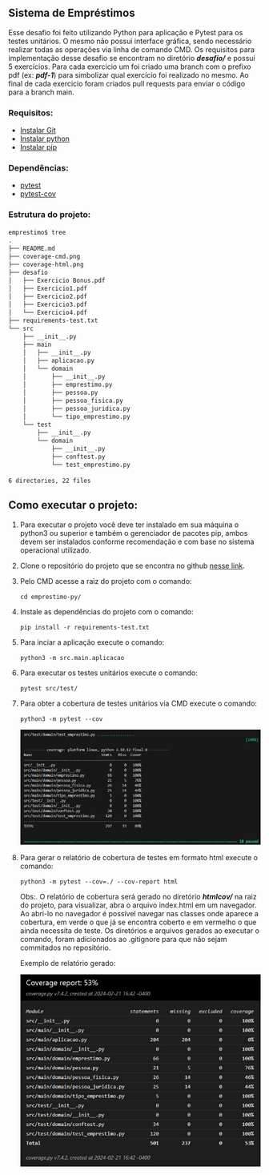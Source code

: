 ## Sistema de Empréstimos

Esse desafio foi feito utilizando Python para aplicação e Pytest para os testes unitários. O mesmo não possui interface gráfica, sendo necessário realizar todas as operações via linha de comando CMD. Os requisitos para implementação desse desafio se encontram no diretório <b><i>desafio/</i></b> e possui 5 exercícios. Para cada exercicio um foi criado uma branch com o prefixo pdf (ex: <b><i>pdf-1</i></b>) para simbolizar qual exercício foi realizado no mesmo. Ao final de cada exercicio foram criados pull requests para enviar o código para a branch main.

### Requisitos:
- [Instalar Git](https://git-scm.com/downloads)
- [Instalar python](https://www.python.org)
- [Instalar pip](https://pypi.org/project/pip/)

### Dependências:
- [pytest](https://docs.pytest.org/)
- [pytest-cov](https://pypi.org/project/pytest-cov/)


### Estrutura do projeto:
```
emprestimo$ tree
.
├── README.md
├── coverage-cmd.png
├── coverage-html.png
├── desafio
│   ├── Exercicio Bonus.pdf
│   ├── Exercicio1.pdf
│   ├── Exercicio2.pdf
│   ├── Exercicio3.pdf
│   └── Exercicio4.pdf
├── requirements-test.txt
└── src
    ├── __init__.py
    ├── main
    │   ├── __init__.py
    │   ├── aplicacao.py
    │   └── domain
    │       ├── __init__.py
    │       ├── emprestimo.py
    │       ├── pessoa.py
    │       ├── pessoa_fisica.py
    │       ├── pessoa_juridica.py
    │       └── tipo_emprestimo.py
    └── test
        ├── __init__.py
        └── domain
            ├── __init__.py
            ├── conftest.py
            └── test_emprestimo.py

6 directories, 22 files
```

## Como executar o projeto:

1. Para executar o projeto você deve ter instalado em sua máquina o python3 ou superior e também o gerenciador de pacotes pip, ambos devem ser instalados conforme recomendação e com base no sistema operacional utilizado.

2. Clone o repositório do projeto que se encontra no github [nesse link](https://github.com/LuizPauloS/emprestimo-py).

3. Pelo CMD acesse a raiz do projeto com o comando:
    ```
    cd emprestimo-py/
    ```

4. Instale as dependências do projeto com o comando:
    ```
    pip install -r requirements-test.txt
    ```

5. Para inciar a aplicação execute o comando:
    ```
    python3 -m src.main.aplicacao
    ```

6. Para executar os testes unitários execute o comando:
    ```
    pytest src/test/
    ```

7. Para obter a cobertura de testes unitários via CMD execute o comando:
    ```
    python3 -m pytest --cov
    ```
    ![coverage-cmd](coverage-cmd.png)

8. Para gerar o relatório de cobertura de testes em formato html execute o comando: 
    ```
    python3 -m pytest --cov=./ --cov-report html
    ```
    Obs:. O relatório de cobertura será gerado no diretório <b><i>htmlcov/</i></b> na raiz do projeto, para visualizar, abra o arquivo index.html em um navegador. Ao abri-lo no navegador é possível navegar nas classes onde aparece a cobertura, em verde o que já se encontra coberto e em vermelho o que ainda necessita de teste. Os diretórios e arquivos gerados ao executar o comando, foram adicionados ao .gitignore para que não sejam commitados no repositório.

    Exemplo de relatório gerado:

    ![coverage-html](coverage-html.png)